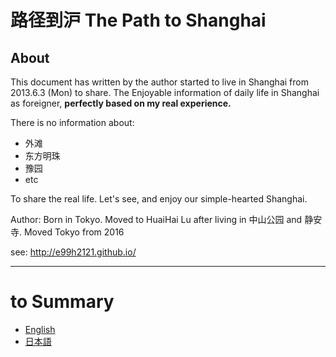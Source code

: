 
路径到沪 The Path to Shanghai
=======



## About

This document has written by the author started to live in Shanghai from 2013.6.3 (Mon) to share.
The Enjoyable information of daily life in Shanghai as foreigner, **perfectly based on my real experience.**

There is no information about:

- 外滩
- 东方明珠
- 豫园
- etc

To share the real life. 
Let's see, and enjoy our simple-hearted Shanghai.

Author: Born in Tokyo.
Moved to HuaiHai Lu after living in 中山公园 and 静安寺.
Moved Tokyo from 2016

see: http://e99h2121.github.io/


---

# to Summary

* [English](./en/SUMMARY.md)
* [日本語](./ja/SUMMARY.md)
